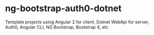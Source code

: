# ng-bootstrap-auth0-dotnet
Template projects using Angular 2 for client, Dotnet WebApi for server, Auth0, Angular CLI, NG Bootstrap, Bootstrap 4, etc 
